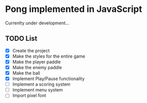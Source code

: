 # Pong implemented in JavaScript

Currenlty under development...

## TODO List

* [x] Create the project
* [x] Make the styles for the entire game
* [x] Make the player paddle
* [x] Make the enemy paddle
* [x] Make the ball
* [x] Implement Play/Pause functionality
* [ ] Implement a scoring system
* [ ] Implement menu system
* [ ] Import pixel font
